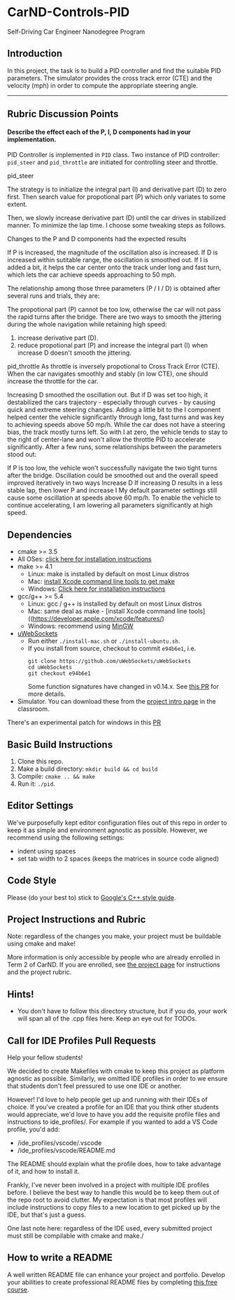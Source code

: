 # CarND-Controls-PID
Self-Driving Car Engineer Nanodegree Program

## Introduction

In this project, the task is to build a PID controller and find the suitable PID parameters. 
The simulator provides the cross track error (CTE) and the velocity (mph) in order to compute the appropriate steering angle.

---

## Rubric Discussion Points
#### Describe the effect each of the P, I, D components had in your implementation.

PID Controller is implemented in `PID` class. Two instance of PID controller: `pid_steer` and `pid_throttle` are initiated for controlling steer and throttle.

pid_steer

The strategy is to initialize the integral part (I) and derivative part (D) to zero first. Then search value for propotional part (P) which only variates to some extent.

Then, we slowly increase derivative part (D) until the car drives in stabilized manner. To minimize the lap time. I choose some tweaking steps as follows.

Changes to the P and D components had the expected results

If P is increased, the magnitude of the oscillation also is increased.
If D is increased within sutitable range, the oscillation is smoothed out. 
If I is added a bit, it helps the car center onto the track under long and fast turn, which lets the car achieve speeds approaching to 50 mph.

The relationship among those three parameters (P / I / D) is obtained after several runs and trials, they are:

The propotional part (P) cannot be too low, otherwise the car will not pass the rapid turns after the bridge.
There are two ways to smooth the jittering during the whole navigation while retaining high speed:
1. increase derivative part (D).
2. reduce propotional part (P) and increase the integral part (I) when increase D doesn't smooth the jittering.

pid_throttle
As throttle is inversely propotional to Cross Track Error (CTE). When the car navigates smoothly and stably (in low CTE), one should increase the throttle for the car.

Increasing D smoothed the oscillation out. But if D was set too high, it destabilized the cars trajectory - especially through curves - by causing quick and extreme steering changes.
Adding a little bit to the I component helped center the vehicle significantly through long, fast turns and was key to achieving speeds above 50 mp/h. While the car does not have a steering bias, the track mostly turns left. So with I at zero, the vehicle tends to stay to the right of center-lane and won't allow the throttle PID to accelerate significantly.
After a few runs, some relationships between the parameters stood out:

If P is too low, the vehicle won't successfully navigate the two tight turns after the bridge.
Oscillation could be smoothed out and the overall speed improved iteratively in two ways
Increase D
If increasing D results in a less stable lap, then lower P and increase I
My default parameter settings still cause some oscillation at speeds above 60 mp/h. To enable the vehicle to continue accelerating, I am lowering all parameters significantly at high speed.


## Dependencies

* cmake >= 3.5
 * All OSes: [click here for installation instructions](https://cmake.org/install/)
* make >= 4.1
  * Linux: make is installed by default on most Linux distros
  * Mac: [install Xcode command line tools to get make](https://developer.apple.com/xcode/features/)
  * Windows: [Click here for installation instructions](http://gnuwin32.sourceforge.net/packages/make.htm)
* gcc/g++ >= 5.4
  * Linux: gcc / g++ is installed by default on most Linux distros
  * Mac: same deal as make - [install Xcode command line tools]((https://developer.apple.com/xcode/features/)
  * Windows: recommend using [MinGW](http://www.mingw.org/)
* [uWebSockets](https://github.com/uWebSockets/uWebSockets)
  * Run either `./install-mac.sh` or `./install-ubuntu.sh`.
  * If you install from source, checkout to commit `e94b6e1`, i.e.
    ```
    git clone https://github.com/uWebSockets/uWebSockets 
    cd uWebSockets
    git checkout e94b6e1
    ```
    Some function signatures have changed in v0.14.x. See [this PR](https://github.com/udacity/CarND-MPC-Project/pull/3) for more details.
* Simulator. You can download these from the [project intro page](https://github.com/udacity/self-driving-car-sim/releases) in the classroom.

There's an experimental patch for windows in this [PR](https://github.com/udacity/CarND-PID-Control-Project/pull/3)

## Basic Build Instructions

1. Clone this repo.
2. Make a build directory: `mkdir build && cd build`
3. Compile: `cmake .. && make`
4. Run it: `./pid`. 

## Editor Settings

We've purposefully kept editor configuration files out of this repo in order to
keep it as simple and environment agnostic as possible. However, we recommend
using the following settings:

* indent using spaces
* set tab width to 2 spaces (keeps the matrices in source code aligned)

## Code Style

Please (do your best to) stick to [Google's C++ style guide](https://google.github.io/styleguide/cppguide.html).

## Project Instructions and Rubric

Note: regardless of the changes you make, your project must be buildable using
cmake and make!

More information is only accessible by people who are already enrolled in Term 2
of CarND. If you are enrolled, see [the project page](https://classroom.udacity.com/nanodegrees/nd013/parts/40f38239-66b6-46ec-ae68-03afd8a601c8/modules/f1820894-8322-4bb3-81aa-b26b3c6dcbaf/lessons/e8235395-22dd-4b87-88e0-d108c5e5bbf4/concepts/6a4d8d42-6a04-4aa6-b284-1697c0fd6562)
for instructions and the project rubric.

## Hints!

* You don't have to follow this directory structure, but if you do, your work
  will span all of the .cpp files here. Keep an eye out for TODOs.

## Call for IDE Profiles Pull Requests

Help your fellow students!

We decided to create Makefiles with cmake to keep this project as platform
agnostic as possible. Similarly, we omitted IDE profiles in order to we ensure
that students don't feel pressured to use one IDE or another.

However! I'd love to help people get up and running with their IDEs of choice.
If you've created a profile for an IDE that you think other students would
appreciate, we'd love to have you add the requisite profile files and
instructions to ide_profiles/. For example if you wanted to add a VS Code
profile, you'd add:

* /ide_profiles/vscode/.vscode
* /ide_profiles/vscode/README.md

The README should explain what the profile does, how to take advantage of it,
and how to install it.

Frankly, I've never been involved in a project with multiple IDE profiles
before. I believe the best way to handle this would be to keep them out of the
repo root to avoid clutter. My expectation is that most profiles will include
instructions to copy files to a new location to get picked up by the IDE, but
that's just a guess.

One last note here: regardless of the IDE used, every submitted project must
still be compilable with cmake and make./

## How to write a README
A well written README file can enhance your project and portfolio.  Develop your abilities to create professional README files by completing [this free course](https://www.udacity.com/course/writing-readmes--ud777).


